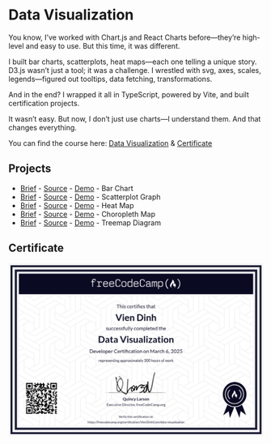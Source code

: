 # Data Visualization

You know, I’ve worked with Chart.js and React Charts before—they’re high-level and easy to use. But this time, it was different.

I built bar charts, scatterplots, heat maps—each one telling a unique story. D3.js wasn’t just a tool; it was a challenge. I wrestled with svg, axes, scales, legends—figured out tooltips, data fetching, transformations.

And in the end? I wrapped it all in TypeScript, powered by Vite, and built certification projects.

It wasn’t easy. But now, I don’t just use charts—I understand them. And that changes everything.

You can find the course here: [Data Visualization](https://www.freecodecamp.org/learn/2022/responsive-web-design/) & [Certificate](https://www.freecodecamp.org/certification/VienDinhCom/data-visualization)

## Projects

- [Brief](https://www.freecodecamp.org/learn/data-visualization/data-visualization-projects/visualize-data-with-a-bar-chart) - [Source](projects/bar-chart/) - [Demo](https://data-visualization-vien.vercel.app/projects/bar-chart/bar-chart.html) - Bar Chart
- [Brief](https://www.freecodecamp.org/learn/data-visualization/data-visualization-projects/visualize-data-with-a-scatterplot-graph) - [Source](projects/scatterplot-graph/) - [Demo](https://data-visualization-vien.vercel.app/projects/scatterplot-graph/scatterplot-graph.html) - Scatterplot Graph
- [Brief](https://www.freecodecamp.org/learn/data-visualization/data-visualization-projects/visualize-data-with-a-heat-map) - [Source](projects/heat-map/) - [Demo](https://data-visualization-vien.vercel.app/projects/heat-map/heat-map.html) - Heat Map
- [Brief](https://www.freecodecamp.org/learn/data-visualization/data-visualization-projects/visualize-data-with-a-choropleth-map) - [Source](projects/choropleth-map/) - [Demo](https://data-visualization-vien.vercel.app/projects/choropleth-map/choropleth-map.html) - Choropleth Map
- [Brief](https://www.freecodecamp.org/learn/data-visualization/data-visualization-projects/visualize-data-with-a-treemap-diagram) - [Source](projects/treemap-diagram/) - [Demo](https://data-visualization-vien.vercel.app/projects/treemap-diagram/treemap-diagram.html) - Treemap Diagram

## Certificate

<a href="https://www.freecodecamp.org/certification/VienDinhCom/data-visualization">
  <img src="certificate.png" alt="Data Visualization Certificate" title="Click here to verify it on freeCodeCamp">
</a>

